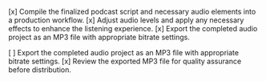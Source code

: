 [x] Compile the finalized podcast script and necessary audio elements into a production workflow.
[x] Adjust audio levels and apply any necessary effects to enhance the listening experience.
[x] Export the completed audio project as an MP3 file with appropriate bitrate settings.

[ ] Export the completed audio project as an MP3 file with appropriate bitrate settings.
[x] Review the exported MP3 file for quality assurance before distribution.